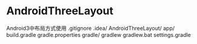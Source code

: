 # AndroidThreeLayout
Android3中布局方式使用
 .gitignore
        .idea/
        AndroidThreeLayout/
        app/
        build.gradle
        gradle.properties
        gradle/
        gradlew
        gradlew.bat
        settings.gradle
